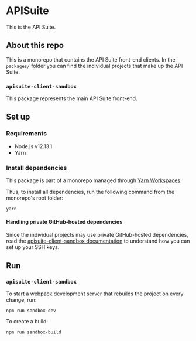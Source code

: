 # APISuite

This is the API Suite.

## About this repo

This is a monorepo that contains the API Suite front-end clients. In the `packages/` folder you can find the individual projects that make up the API Suite.

### `apisuite-client-sandbox`

This package represents the main API Suite front-end.

## Set up

### Requirements

* Node.js v12.13.1
* Yarn

### Install dependencies

This package is part of a monorepo managed through [Yarn Workspaces](https://classic.yarnpkg.com/en/docs/workspaces/).

Thus, to install all dependencies, run the following command from the monorepo's root folder:

    yarn

#### Handling private GitHub-hosted dependencies

Since the individual projects may use private GitHub-hosted dependencies, read the [apisuite-client-sandbox documentation](packages/apisuite-client-sandbox/README.md) to understand how you can set up your SSH keys.

## Run

### `apisuite-client-sandbox`

To start a webpack development server that rebuilds the project on every change, run:

    npm run sandbox-dev

To create a build:

    npm run sandbox-build
